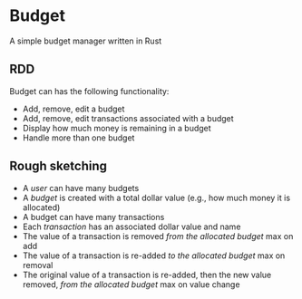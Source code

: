 # Budget

A simple budget manager written in Rust

## RDD

Budget can has the following functionality:

- Add, remove, edit a budget
- Add, remove, edit transactions associated with a budget
- Display how much money is remaining in a budget
- Handle more than one budget

## Rough sketching

- A *user* can have many budgets
- A *budget* is created with a total dollar value (e.g., how much money it is allocated)
- A budget can have many transactions
- Each *transaction* has an associated dollar value and name
- The value of a transaction is removed _from the allocated budget_ max on add
- The value of a transaction is re-added _to the allocated budget_ max on removal
- The original value of a transaction is re-added, then the new value removed, _from the allocated budget_ max on value change

